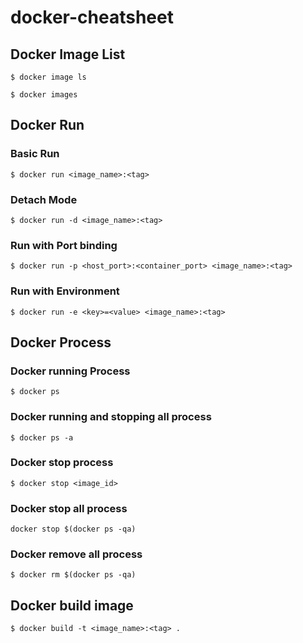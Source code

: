 # docker-cheatsheet

## Docker Image List

```
$ docker image ls
```

```
$ docker images
```

## Docker Run
### Basic Run

```
$ docker run <image_name>:<tag>
```

### Detach Mode

```
$ docker run -d <image_name>:<tag>
```

### Run with Port binding

```
$ docker run -p <host_port>:<container_port> <image_name>:<tag>
```

### Run with Environment

```
$ docker run -e <key>=<value> <image_name>:<tag>
```

## Docker Process

### Docker running Process

```
$ docker ps
```

### Docker running and stopping all process

```
$ docker ps -a
```

### Docker stop process

```
$ docker stop <image_id>
```

### Docker stop all process

```
docker stop $(docker ps -qa)
```

### Docker remove all process

```
$ docker rm $(docker ps -qa)
```

## Docker build image

```
$ docker build -t <image_name>:<tag> .
```